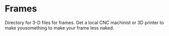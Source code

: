 # Frames

Directory for 3-D files for frames. Get a local CNC machinist or 3D printer to make yousomething to make your frame less naked. 
